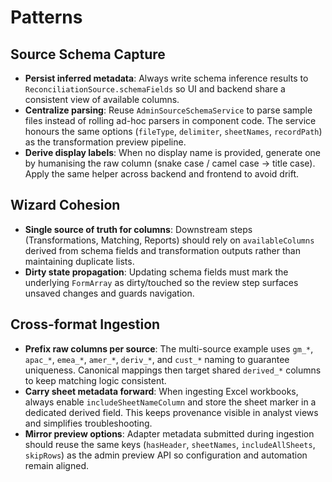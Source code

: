 # Patterns

## Source Schema Capture
- **Persist inferred metadata**: Always write schema inference results to `ReconciliationSource.schemaFields` so UI and
  backend share a consistent view of available columns.
- **Centralize parsing**: Reuse `AdminSourceSchemaService` to parse sample files instead of rolling ad-hoc parsers in
  component code. The service honours the same options (`fileType`, `delimiter`, `sheetNames`, `recordPath`) as the
  transformation preview pipeline.
- **Derive display labels**: When no display name is provided, generate one by humanising the raw column (snake case /
  camel case -> title case). Apply the same helper across backend and frontend to avoid drift.

## Wizard Cohesion
- **Single source of truth for columns**: Downstream steps (Transformations, Matching, Reports) should rely on
  `availableColumns` derived from schema fields and transformation outputs rather than maintaining duplicate lists.
- **Dirty state propagation**: Updating schema fields must mark the underlying `FormArray` as dirty/touched so the
  review step surfaces unsaved changes and guards navigation.

## Cross-format Ingestion
- **Prefix raw columns per source**: The multi-source example uses `gm_*`, `apac_*`, `emea_*`, `amer_*`, `deriv_*`, and
  `cust_*` naming to guarantee uniqueness. Canonical mappings then target shared `derived_*` columns to keep matching
  logic consistent.
- **Carry sheet metadata forward**: When ingesting Excel workbooks, always enable `includeSheetNameColumn` and store the
  sheet marker in a dedicated derived field. This keeps provenance visible in analyst views and simplifies
  troubleshooting.
- **Mirror preview options**: Adapter metadata submitted during ingestion should reuse the same keys (`hasHeader`,
  `sheetNames`, `includeAllSheets`, `skipRows`) as the admin preview API so configuration and automation remain aligned.
